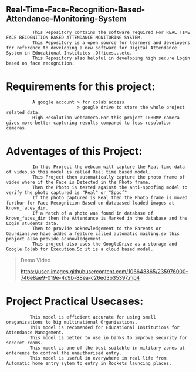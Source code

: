 ## Real-Time-Face-Recognition-Based-Attendance-Monitoring-System
              This Repository contains the software required For REAL TIME FACE RECOGNITION BASED ATTENDANCE MONITORING SYSTEM.
              This Repository is a open source for learners and developers for reference to developing a new software for Digital Attendance System in Educational Institutes ,Offices,..etc. 
              This Repository also helpful in developing high secure Login based on face recognition.

# Requirements for this project:
              A google account > for colab access
                               > google drive to store the whole project related data.
              High Resolution webcamera.For this project 1080MP camera gives more better capturing results compared to less resolution cameras. 


# Adventages of this Project:
              In this Project the webcam will capture the Real time data of video.so this model is called Real time based model.
              This Project then automatically capture the photo frame of video where if the Face is Detected in the Photo frame.
              Then the Photo is tested against the anti-spoofing model to verify the photo captured is "Real" or "Spoof"
              If the photo captured is Real then the Photo frame is moved furthur for Face Recognition Based on databased loaded images at known_faces_dir.
              If a Match of a photo was found in database of known_faces_dir then the Attendance is Marked in the database and the Login students data.
              Then to provide acknowledgement to the Parents or Gaurdians.we have added a feature called automatic mailing.so this project also provide acknowledgement.
              This project also uses the GoogleDrive as a storage and Google Colab for Execution.So it is a cloud based model.


> Demo Video
> 
> https://user-images.githubusercontent.com/106643865/235976000-746e8ae9-019e-4c9b-88ea-c26ed3b35397.mp4

# Project Practical Usecases:
             This model is efficient accurate for using small oraganisations to big multinational Organisations.
             This model is recomended for Educational Institutions for Attendance Management.
             This model is better to use in banks to improve security for seceret rooms.
             This model is one of the best suitable in military zones at enterence to control the unauthorised entry.
             This model is useful in everywhere in real life from Automatic home entry sytem to entry in Rockets launcing places.
